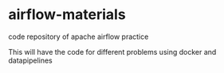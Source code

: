 # airflow-materials
code repository of apache airflow practice

This will have the code for different problems using docker and datapipelines
